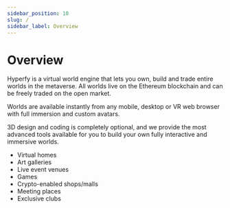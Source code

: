 ```yaml
---
sidebar_position: 10
slug: /
sidebar_label: Overview
---
```


# Overview

Hyperfy is a virtual world engine that lets you own, build and trade entire worlds in the metaverse. All worlds live on the Ethereum blockchain and can be freely traded on the open market.

Worlds are available instantly from any mobile, desktop or VR web browser with full immersion and custom avatars.

3D design and coding is completely optional, and we provide the most advanced tools available for you to build your own fully interactive and immersive worlds.

- Virtual homes
- Art galleries
- Live event venues
- Games
- Crypto-enabled shops/malls
- Meeting places
- Exclusive clubs
